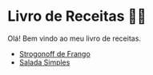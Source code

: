 # Livro de Receitas :man_cook:

Olá! Bem vindo ao meu livro de receitas.

-   [Strogonoff de Frango](https://github.com/isaquebraga/livro-receitas/blob/master/receitas/strogonoff.md)
-   [Salada Simples](https://github.com/isaquebraga/livro-receitas/blob/master/receitas/salada.md)